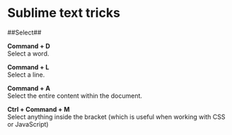 # Sublime text tricks
##Select##

<b>Command + D</b><br> Select a word.
 
<b>Command + L</b><br> 
Select a line.
 
<b>Command + A </b><br>
Select the entire content within the document.
 
<b>Ctrl + Command + M</b><br> 
Select anything inside the bracket (which is useful when working with CSS or JavaScript)
 

